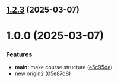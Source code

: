 ## [1.2.3](https://github.com/AslanbekGr/-git-extended/compare/1.0.0...1.2.3) (2025-03-07)



# 1.0.0 (2025-03-07)


### Features

* **main:** make course structure ([e5c95de](https://github.com/AslanbekGr/-git-extended/commit/e5c95de7c3799e793e4262360fa9176348becca4))
* new origin2 ([05e87d8](https://github.com/AslanbekGr/-git-extended/commit/05e87d86a09a7c6786aa2e6a71e6cc37f18c434b))



